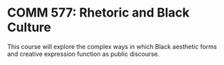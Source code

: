 # COMM 577: Rhetoric and Black Culture

This course will explore the complex ways in which Black aesthetic forms and creative expression function as public discourse.